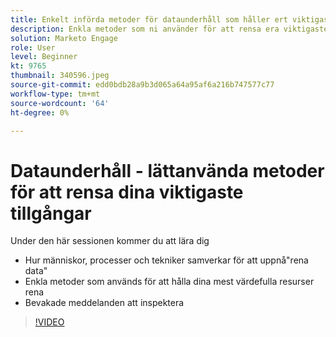 ```yaml
---
title: Enkelt införda metoder för dataunderhåll som håller ert viktigaste material rent
description: Enkla metoder som ni använder för att rensa era viktigaste tillgångar
solution: Marketo Engage
role: User
level: Beginner
kt: 9765
thumbnail: 340596.jpeg
source-git-commit: edd0bdb28a9b3d065a64a95af6a216b747577c77
workflow-type: tm+mt
source-wordcount: '64'
ht-degree: 0%

---
```


# Dataunderhåll - lättanvända metoder för att rensa dina viktigaste tillgångar

Under den här sessionen kommer du att lära dig

* Hur människor, processer och tekniker samverkar för att uppnå&quot;rena data&quot;
* Enkla metoder som används för att hålla dina mest värdefulla resurser rena
* Bevakade meddelanden att inspektera

>[!VIDEO](https://video.tv.adobe.com/v/340596/?quality=12&learn=on)
